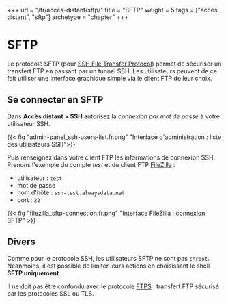 +++
url = "/fr/accès-distant/sftp/"
title = "SFTP"
weight = 5
tags = ["accès distant", "sftp"]
archetype = "chapter"
+++

# SFTP

Le protocole SFTP (pour [SSH File Transfer Protocol](https://fr.wikipedia.org/wiki/SSH_File_Transfer_Protocol)) permet de sécuriser un transfert FTP en passant par un tunnel SSH. Les utilisateurs peuvent de ce fait utiliser une interface graphique simple via le client FTP de leur choix.

## Se connecter en SFTP

Dans **Accès distant > SSH** autorisez la *connexion par mot de passe* à votre utilisateur SSH.

{{< fig "admin-panel_ssh-users-list.fr.png" "Interface d'administration : liste des utilisateurs SSH">}}

Puis renseignez dans votre client FTP les informations de connexion SSH. Prenons l'exemple du compte *test* et du client FTP [FileZilla](https://filezilla-project.org/) :

* utilisateur : `test`
* mot de passe
* nom d'hôte : `ssh-test.alwaysdata.net`
* port : `22`

{{< fig "filezilla_sftp-connection.fr.png" "Interface FileZilla : connexion SFTP" >}}

## Divers

Comme pour le protocole SSH, les utilisateurs SFTP ne sont pas `chroot`. Néanmoins, il est possible de limiter leurs actions en choisissant le shell **SFTP uniquement**.

Il ne doit pas être confondu avec le protocole [FTPS](remote-access/ftp) : transfert FTP sécurisé par les protocoles SSL ou TLS.
